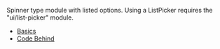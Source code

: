 Spinner type module with listed options.
Using a ListPicker requires the "ui/list-picker" module.

<snippet id='require-list-picker'/>

* [Basics](#basics)
* [Code Behind](#code-behind)